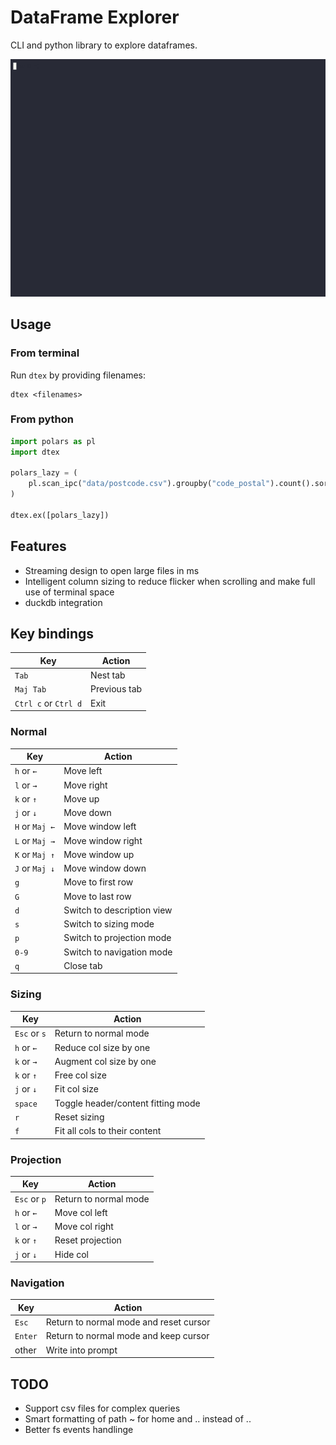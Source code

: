 # DataFrame Explorer

CLI and python library to explore dataframes.

![Demo](media/demo.gif)

## Usage

### From terminal

Run `dtex` by providing filenames:

```
dtex <filenames>
```

### From python

```py
import polars as pl
import dtex

polars_lazy = (
    pl.scan_ipc("data/postcode.csv").groupby("code_postal").count().sort("count", descending=True)
)

dtex.ex([polars_lazy])

```

## Features

- Streaming design to open large files in ms
- Intelligent column sizing to reduce flicker when scrolling and make full use
  of terminal space
- duckdb integration

## Key bindings

| Key                  | Action       |
| -------------------- | ------------ |
| `Tab`                | Nest tab     |
| `Maj Tab`            | Previous tab |
| `Ctrl c` or `Ctrl d` | Exit         |

### Normal

| Key            | Action                     |
| -------------- | -------------------------- |
| `h` or `←`     | Move left                  |
| `l` or `→`     | Move right                 |
| `k` or `↑`     | Move up                    |
| `j` or `↓`     | Move down                  |
| `H` or `Maj ←` | Move window left           |
| `L` or `Maj →` | Move window right          |
| `K` or `Maj ↑` | Move window up             |
| `J` or `Maj ↓` | Move window down           |
| `g`            | Move to first row          |
| `G`            | Move to last row           |
| `d`            | Switch to description view |
| `s`            | Switch to sizing mode      |
| `p`            | Switch to projection mode  |
| `0-9`          | Switch to navigation mode  |
| `q`            | Close tab                  |

### Sizing

| Key          | Action                             |
| ------------ | ---------------------------------- |
| `Esc` or `s` | Return to normal mode              |
| `h` or `←`   | Reduce col size by one             |
| `k` or `→`   | Augment col size by one            |
| `k` or `↑`   | Free col size                      |
| `j` or `↓`   | Fit col size                       |
| `space`      | Toggle header/content fitting mode |
| `r`          | Reset sizing                       |
| `f`          | Fit all cols to their content      |

### Projection

| Key          | Action                |
| ------------ | --------------------- |
| `Esc` or `p` | Return to normal mode |
| `h` or `←`   | Move col left         |
| `l` or `→`   | Move col right        |
| `k` or `↑`   | Reset projection      |
| `j` or `↓`   | Hide col              |

### Navigation

| Key     | Action                                 |
| ------- | -------------------------------------- |
| `Esc`   | Return to normal mode and reset cursor |
| `Enter` | Return to normal mode and keep cursor  |
| other   | Write into prompt                      |

## TODO

- Support csv files for complex queries
- Smart formatting of path ~ for home and ‥ instead of ..
- Better fs events handlinge
